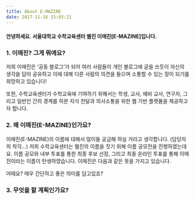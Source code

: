 ```yaml
---
title: About E-MAZINE
date: 2017-11-16 15:03:21
---
```

#### 안녕하세요. 서울대학교 수학교육센터 웹진 이매진[E-MAZINE]입니다.

### 1. 이매진? 그게 뭐에요?
저희 이매진은 ‘공동 블로그’가 되어 여러 사람들이 개인 블로그에 글을 쓰듯이 자신의 생각을 담아 공유하고 이에 대해 다른 사람의 의견을 들으며 소통할 수 있는 장이 되기를 희망하고 있습니다! 

또한, 수학교육센터가 수학교육에 기여하기 위해서는 학생, 교사, 예비 교사, 연구자, 그리고 일반인 간의 경계를 허문 지식 전달과 의사소통을 위한 웹 기반 플랫폼을 제공하고자 합니다. 

### 2. 왜 이매진(E-MAZINE)인가요?
이매진(E-MAZINE)의 이름에 대해서 많이들 궁금해 하실 거라고 생각합니다. (담당자의 착각…) 저희 수학교육센터는 웹진의 이름을 짓기 위해 이름 공모전을 진행하였는데요. 이름 공모와 내부 투표를 통한 최종 후보 선정, 그리고 최종 온라인 투표를 통해 이매진이라는 이름이 탄생하였습니다. 이매진은 다음과 같은 뜻을 가지고 있습니다.
 
어때요? 매우 간단하고 좋은 의미를 담고있죠?

### 3. 무엇을 할 계획인가요?

